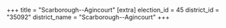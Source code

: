 +++
title = "Scarborough--Agincourt"
[extra]
election_id = 45
district_id = "35092"
district_name = "Scarborough--Agincourt"
+++
